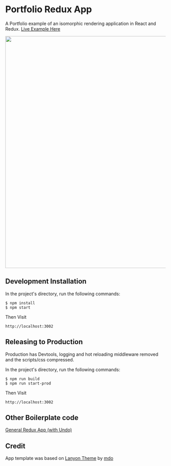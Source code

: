 # Portfolio Redux App

A Portfolio example of an isomorphic rendering application in React and Redux. [Live Example Here](http://www.callumrimmer.co.uk)

<img src="http://7xld7r.com1.z0.glb.clouddn.com/portfolio%2Fop2.gif" width="728" />

## Development Installation

In the project's directory, run the following commands:

```
$ npm install
$ npm start
```

Then Visit

```
http://localhost:3002
```

## Releasing to Production

Production has Devtools, logging and hot reloading middleware removed and the scripts/css compressed. 

In the project's directory, run the following commands:

```
$ npm run build
$ npm run start-prod
```

Then Visit

```
http://localhost:3002
```

## Other Boilerplate code

[General Redux App (with Undo)](https://github.com/caljrimmer/isomorphic-redux-app)

## Credit

App template was based on [Lanyon Theme](https://github.com/poole/lanyon) by [mdo](https://github.com/mdo)
